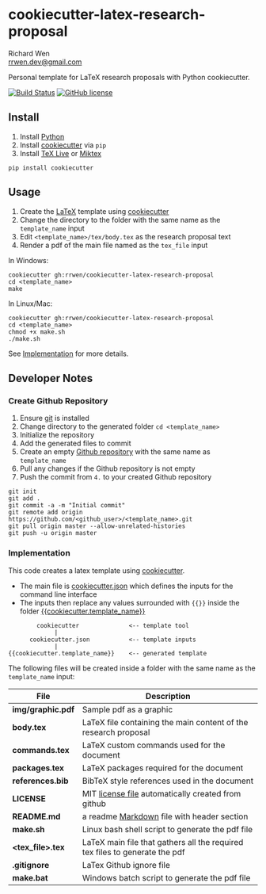 # cookiecutter-latex-research-proposal

Richard Wen  
rrwen.dev@gmail.com  

Personal template for LaTeX research proposals with Python cookiecutter.

[![Build Status](https://travis-ci.org/rrwen/cookiecutter-latex.svg?branch=master)](https://travis-ci.org/rrwen/cookiecutter-latex-research-proposal)
[![GitHub license](https://img.shields.io/github/license/rrwen/cookiecutter-latex.svg)](https://github.com/rrwen/cookiecutter-latex-research-proposal/blob/master/LICENSE)

## Install

1. Install [Python](https://www.python.org/downloads/)
2. Install [cookiecutter](https://pypi.python.org/pypi/cookiecutter) via `pip`
3. Install [TeX Live](https://www.tug.org/texlive/acquire-netinstall.html) or [Miktex](https://miktex.org/download)

```
pip install cookiecutter
```

## Usage

1. Create the [LaTeX](https://www.latex-project.org/) template using [cookiecutter](https://pypi.python.org/pypi/cookiecutter)
2. Change the directory to the folder with the same name as the `template_name` input
3. Edit `<template_name>/tex/body.tex` as the research proposal text
4. Render a pdf of the main file named as the `tex_file` input

In Windows:

```
cookiecutter gh:rrwen/cookiecutter-latex-research-proposal
cd <template_name>
make
```

In Linux/Mac:

```
cookiecutter gh:rrwen/cookiecutter-latex-research-proposal
cd <template_name>
chmod +x make.sh
./make.sh
```

See [Implementation](#implementation) for more details.

## Developer Notes

### Create Github Repository

1. Ensure [git](https://git-scm.com/) is installed
2. Change directory to the generated folder `cd <template_name>`
3. Initialize the repository
4. Add the generated files to commit
5. Create an empty [Github repository](https://help.github.com/articles/create-a-repo/) with the same name as `template_name`
6. Pull any changes if the Github repository is not empty
7. Push the commit from `4.` to your created Github repository

```
git init
git add .
git commit -a -m "Initial commit"
git remote add origin https://github.com/<github_user>/<template_name>.git
git pull origin master --allow-unrelated-histories
git push -u origin master
```

### Implementation

This code creates a latex template using [cookiecutter](https://pypi.python.org/pypi/cookiecutter).

* The main file is [cookiecutter.json](https://github.com/rrwen/cookiecutter-latex-research-proposal/blob/master/cookiecutter.json) which defines the inputs for the command line interface
* The inputs then replace any values surrounded with `{{}}` inside the folder [{{cookiecutter.template_name}}](https://github.com/rrwen/cookiecutter-latex-research-proposal/tree/master/%7B%7Bcookiecutter.template_name%7D%7D)

```
        cookiecutter              <-- template tool
             |
      cookiecutter.json           <-- template inputs
             |
{{cookiecutter.template_name}}    <-- generated template
```

The following files will be created inside a folder with the same name as the `template_name` input:

File | Description
--- | ---
**img/graphic.pdf** | Sample pdf as a graphic
**body.tex** | LaTeX file containing the main content of the research proposal
**commands.tex** | LaTeX custom commands used for the document
**packages.tex** | LaTeX packages required for the document
**references.bib** | BibTeX style references used in the document
**LICENSE** | MIT [license file](https://help.github.com/articles/licensing-a-repository/) automatically created from github
**README.md** | a readme [Markdown](https://daringfireball.net/projects/markdown/) file with header section
**make.sh** | Linux bash shell script to generate the pdf file
**<tex_file>.tex** | LaTeX main file that gathers all the required tex files to generate the pdf
**.gitignore** | LaTex Github ignore file
**make.bat** | Windows batch script to generate the pdf file

